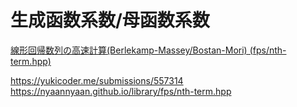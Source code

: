 # 生成函数系数/母函数系数

[線形回帰数列の高速計算(Berlekamp-Massey/Bostan-Mori)
(fps/nth-term.hpp)](https://nyaannyaan.github.io/library/fps/nth-term.hpp)

https://yukicoder.me/submissions/557314
https://nyaannyaan.github.io/library/fps/nth-term.hpp
